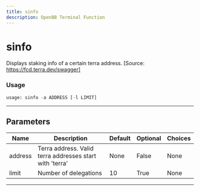 ```yaml
---
title: sinfo
description: OpenBB Terminal Function
---
```


# sinfo

Displays staking info of a certain terra address. [Source: https://fcd.terra.dev/swagger]

### Usage 
```python
usage: sinfo -a ADDRESS [-l LIMIT]
```

---
## Parameters

| Name | Description | Default | Optional | Choices |
| ---- | ----------- | ------- | -------- | ------- |
| address | Terra address. Valid terra addresses start with 'terra' | None | False | None |
| limit | Number of delegations | 10 | True | None |


---
